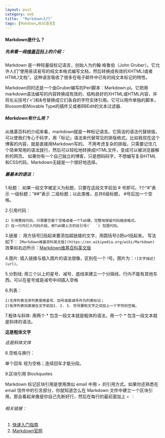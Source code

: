 ```yaml
---
layout: post
category: web
title:  "Markdown入门"
tags: [Makdown,标记语言]
---
```


#### Markdown是什么？

##### 先来看一段[维基百科](https://zh.wikipedia.org/zh-cn/Markdown)上的介绍：

Markdown 是一种轻量级标记语言，创始人为约翰·格鲁伯（John Gruber）。它允许人们“使用易读易写的纯文本格式编写文档，然后转换成有效的XHTML(或者HTML)文档”。这种语言吸收了很多在电子邮件中已有的纯文本标记的特性。

Markdown同时还是一个由Gruber编写的Perl脚本：Markdown.pl。它把用markdown语法编写的内容转换成有效的、结构良好的XHTML或HTML内容，并将左尖括号('<')和&号替换成它们各自的字符实体引用。它可以用作单独的脚本，Blosxom和Movable Type的插件又或者BBEdit的文本过滤器.


##### Markdown有什么用？
从维基百科的介绍来看，markdown就是一种标记语言。它简洁的语法代替排版，可以使我们专心于码字，用「标记」语法来代替常见的排版格式。比如我现在这个博客的内容，就是直接用Markdown写的。 不用考虑复杂的排版，只需要记住几个简单常用的语法就行，然后可以轻松地转换成HTML文件，变成可以被浏览器解析的网页。
如果你有一个自己独立的博客，只是想码码字，不想编写复杂HTML和CSS代码，Markdown无疑是一个很好地选择。

#####  最基本的语法：
1.标题：
如果一段文字被定义为标题，只要在这段文字前加 # 号即可。1个“#”表示 一级标题；“##”表示 二级标题；以此类推，总共6级标题， #号后加一个空格。


2.引用代码：

	1）引用整段代码，只需要空是个空格或者一个Tab键，完整地保留代码缩进格式。
	2）在一行内引入代码片段。用Tab键上方的反引号(`  `) 包围代码。

3.链接：
用方括号[]括起来要添加超链接的文字，用圆括号()把url括起来。
写法如下：
`[Markdown维基百科英文版](https://en.wikipedia.org/wiki/Markdown)`
效果如右边所示：[Markdown维基百科英文版](https://en.wikipedia.org/wiki/Markdown)


4.图片:
插入链接与插入图片的语法很像，区别在一个 !号。图片为：`![文字描述](url)。`


5.分割线: 
用三个以上的星号、减号、底线来建立一个分隔线，行内不能有其他东西。可以在星号或是减号中间插入空格


6.列表：

	1)无序列表无序列表使用星号、加号或是减号作为列表标记；
	2)有序列表则直接在文字前加1. 2. 3. 符号要和文字之间加上一个字符的空格。

7.粗体与斜体: 
用两个 * 包含一段文本就是粗体的语法，用一个 * 包含一段文本就是斜体的语法。

**这是粗体文字**


*这是斜体文体*

8.空格与换行： 

单个回车 视为空格；连续回车才能分段。

9.区块引用 Blockquotes


Markdown 标记区块引用是使用类似 email 中用 `> `的引用方式。如果你还熟悉在 email 信件中的引言部分，你就知道怎么在 Markdown 文件中建立一个区块引用，那会看起来像是你自己先断好行，然后在每行的最前面加上 `> ：`

###### 相关链接：
1. [快速入门指南](http://wowubuntu.com/markdown/basic.html)
2. [Markdown官网](http://daringfireball.net/projects/markdown/)